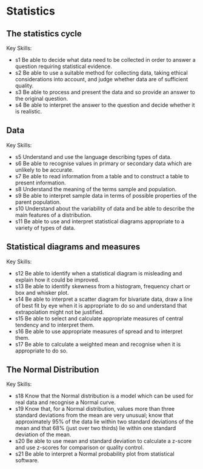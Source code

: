 # Statistics

## The statistics cycle

Key Skills:

- s1 Be able to decide what data need to be collected in order to answer a question requiring statistical evidence.
- s2 Be able to use a suitable method for collecting data, taking ethical considerations into account, and judge whether data are of sufficient quality.
- s3 Be able to process and present the data and so provide an answer to the original question.
- s4 Be able to interpret the answer to the question and decide whether it is realistic.

## Data

Key Skills:

- s5 Understand and use the language describing types of data.
- s6 Be able to recognise values in primary or secondary data which are unlikely to be accurate.
- s7 Be able to read information from a table and to construct a table to present information.
- s8 Understand the meaning of the terms sample and population.
- s9 Be able to interpret sample data in terms of possible properties of the parent population.
- s10 Understand about the variability of data and be able to describe the main features of a distribution.
- s11 Be able to use and interpret statistical diagrams appropriate to a variety of types of data.


## Statistical diagrams and measures

Key Skills:

- s12 Be able to identify when a statistical diagram is misleading and explain how it could be improved.
- s13 Be able to identify skewness from a histogram, frequency chart or box and whisker plot.
- s14 Be able to interpret a scatter diagram for bivariate data, draw a line of best fit by eye when it is appropriate to do so and understand that extrapolation might not be justified.
- s15 Be able to select and calculate appropriate measures of central tendency and to interpret them.
- s16 Be able to use appropriate measures of spread and to interpret them.
- s17 Be able to calculate a weighted mean and recognise when it is appropriate to do so.


## The Normal Distribution

Key Skills:

- s18 Know that the Normal distribution is a model which can be used for real data and recognise a Normal curve.
- s19 Know that, for a Normal distribution, values more than three standard deviations from the mean are very unusual; know that approximately 95% of the data lie within two standard deviations of the mean and that 68% (just over two thirds) lie within one standard deviation of the mean.
- s20 Be able to use mean and standard deviation to calculate a z-score and use z-scores for comparison or quality control.
- s21 Be able to interpret a Normal probability plot from statistical software.
